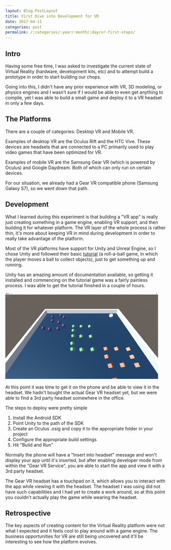```yaml
---
layout: Blog.PostLayout
title: First Dive into Development for VR
date: 2017-04-11
categories: post
permalink: /:categories/:year/:month/:day/vr-first-steps/
---
```


## Intro

Having some free time, I was asked to investigate the current state of Virtual Reality (hardware, development kits, etc) and to attempt build a prototype in order to start building our chops.

Going into this, I didn't have any prior experience with VR, 3D modeling, or physics engines and I wasn't sure if I would be able to even get anything to compile, yet I was able to build a small game and deploy it to a VR headset in only a few days. 

## The Platforms

There are a couple of categories: Desktop VR and Mobile VR. 

Examples of desktop VR are the Oculus Rift and the HTC Vive. These devices are headsets that are connected to a PC primarily used to play video games that have been optimized for VR.

Examples of mobile VR are the Samsung Gear VR (which is powered by Oculus) and Google Daydream. Both of which can only run on certain devices.

For our situation, we already had a Gear VR compatible phone (Samsung Galaxy S7), so we went down that path.

## Development

What I learned during this experiment is that building a "VR app" is really just creating something in a game engine, enabling VR support, and then building it for whatever platform. The VR layer of the whole process is rather thin, it's more about keeping VR in mind during development in order to really take advantage of the platform. 

Most of the VR platforms have support for Unity and Unreal Engine, so I chose Unity and followed their basic [tutorial](https://unity3d.com/learn/tutorials/projects/roll-ball-tutorial) (a roll-a-ball game, in which the player moves a ball to collect objects), just to get something up and running. 

Unity has an amazing amount of documentation available, so getting it installed and commencing on the tutorial game was a fairly painless process. I was able to get the tutorial finished in a couple of hours.

![picture](/images/roll-a-ball-screenshot.png)

At this point it was time to get it on the phone and be able to view it in the headset. We hadn't bought the actual Gear VR headset yet, but we were able to find a 3rd party headset somewhere in the office. 

The steps to deploy were pretty simple

1. Install the Android SDK
2. Point Unity to the path of the SDK
3. Create an Oculus .osig and copy it to the appropriate folder in your project
4. Configure the appropriate build settings
5. Hit "Build and Run"

Normally the phone will have a "Insert into headset" message and won't display your app until it's inserted, but after enabling developer mode from within the "Gear VR Service", you are able to start the app and view it with a 3rd party headset. 

The Gear VR headset has a touchpad on it, which allows you to interact with the app while viewing it with the headset. The headset I was using did not have such capabilities and I had yet to create a work around, so at this point you couldn't actually play the game while wearing the headset.

## Retrospective

The key aspects of creating content for the Virtual Reality platform were not what I expected and it feels cool to play around with a game engine. The business opportunities for VR are still being uncovered and it'll be interesting to see how the platform evolves. 
